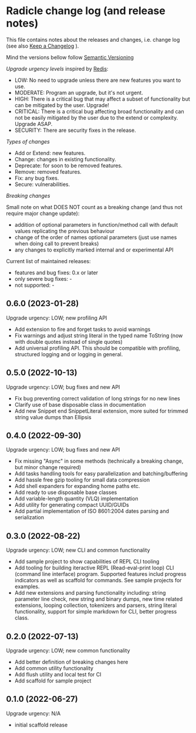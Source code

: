 Radicle change log (and release notes)
======================================

This file contains notes about the releases
and changes, i.e. change log
(see also [Keep a Changelog](https://keepachangelog.com/en/1.0.0/) ).

Mind the versions bellow follow [Semantic Versioning](https://semver.org/)

*Upgrade urgency levels* inspired by [Redis](https://github.com/redis/redis):

- LOW: No need to upgrade unless there are new features you want to use.
- MODERATE: Program an upgrade, but it's not urgent.
- HIGH: There is a critical bug that may affect a subset of functionality
  but can be mitigated by the user. Upgrade!
- CRITICAL: There is a critical bug affecting broad functionality
  and can not be easily mitigated by the user due to the extend or complexity.
  Upgrade ASAP.
- SECURITY: There are security fixes in the release.

*Types of changes*

- Add or Extend: new features.
- Change: changes in existing functionality.
- Deprecate: for soon to be removed features.
- Remove: removed features.
- Fix: any bug fixes.
- Secure: vulnerabilities.

*Breaking changes*

Small note on what DOES NOT count as a breaking change
(and thus not require major change update):

- addition of optional parameters in function/method call
  with default values replicating the previous behaviour
- change of the order of names optional parameters
  (just use names when doing call to prevent breaks)
- any changes to explicitly marked internal
  and or experimental API

Current list of maintained releases:

- features and bug fixes: 0.x or later
- only severe bug fixes: -
- not supported: -


0.6.0 (2023-01-28)
------------------

Upgrade urgency: LOW; new profiling API

- Add extension to fire and forget tasks to avoid warnings
- Fix warnings and adjust string literal in the typed name ToString
  (now with double quotes instead of single quotes)
- Add universal profiling API. This should be compatible with profiling,
  structured logging and or logging in general.


0.5.0 (2022-10-13)
------------------

Upgrade urgency: LOW; bug fixes and new API

- Fix bug preventing correct validation of long strings for no new lines
- Clarify use of base disposable class in documentation
- Add new Snippet end SnippetLiteral extension,
  more suited for trimmed string value dumps than Ellipsis


0.4.0 (2022-09-30)
------------------

Upgrade urgency: LOW; bug fixes and new API

- Fix missing "Async" in some methods (technically a breaking
  change, but minor change required)
- Add tasks handling tools for easy parallelization
  and batching/buffering
- Add hassle free gzip tooling for small data compression
- Add shell expanders for expanding home paths etc.
- Add ready to use disposable base classes
- Add variable-length quantity (VLQ) implementation
- Add utility for generating compact UUID/GUIDs
- Add partial implementation of ISO 8601:2004 dates
  parsing and serialization


0.3.0 (2022-08-22)
------------------

Upgrade urgency: LOW; new CLI and common functionality

- Add sample project to show capabilities of REPL CLI tooling
- Add tooling for building iteractive REPL (Read-eval-print loop)
  CLI (command line interface) program. Supported features includ
  progress indicators as well as scaffold for commands.
  See sample projects for examples.
- Add new extensions and parsing functionality including:
  string parameter line check, new string and binary dumps,
  new time related extensions, looping collection,
  tokenizers and parsers, string literal functionality,
  support for simple markdown for CLI, better progress class.


0.2.0 (2022-07-13)
------------------

Upgrade urgency: LOW; new common functionality

- Add better definition of breaking changes here
- Add common utility functionality
- Add flush utility and local test for CI
- Add scaffold for sample project


0.1.0 (2022-06-27)
------------------

Upgrade urgency: N/A

- initial scaffold release
